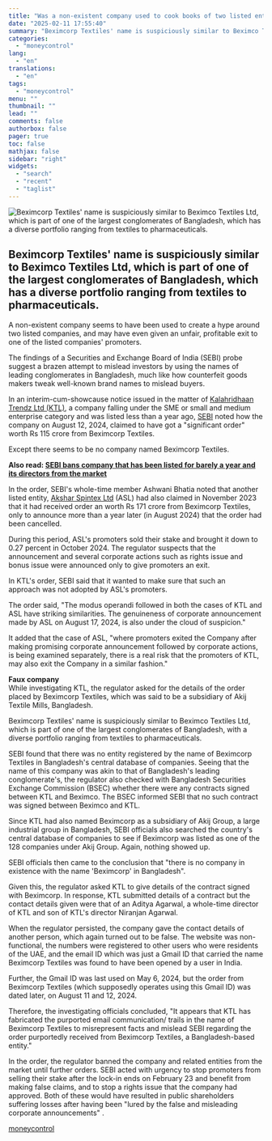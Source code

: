```yaml
---
title: "Was a non-existent company used to cook books of two listed entities, provide unfair exit for promoters of one?"
date: "2025-02-11 17:55:40"
summary: "Beximcorp Textiles' name is suspiciously similar to Beximco Textiles Ltd, which is part of one of the largest conglomerates of Bangladesh, which has a diverse portfolio ranging from textiles to pharmaceuticals. A non-existent company seems to have been used to create a hype around two listed companies, and may have..."
categories:
  - "moneycontrol"
lang:
  - "en"
translations:
  - "en"
tags:
  - "moneycontrol"
menu: ""
thumbnail: ""
lead: ""
comments: false
authorbox: false
pager: true
toc: false
mathjax: false
sidebar: "right"
widgets:
  - "search"
  - "recent"
  - "taglist"
---
```


![Beximcorp Textiles' name is suspiciously similar to Beximco Textiles Ltd, which is part of one of the largest conglomerates of Bangladesh, which has a diverse portfolio ranging from textiles to pharmaceuticals.](//stat1.moneycontrol.com/mcnews//images/grey_bg.gif "Beximcorp Textiles' name is suspiciously similar to Beximco Textiles Ltd, which is part of one of the largest conglomerates of Bangladesh, which has a diverse portfolio ranging from textiles to pharmaceuticals.")

Beximcorp Textiles' name is suspiciously similar to Beximco Textiles Ltd, which is part of one of the largest conglomerates of Bangladesh, which has a diverse portfolio ranging from textiles to pharmaceuticals.
------------------------------------------------------------------------------------------------------------------------------------------------------------------------------------------------------------------

 

A non-existent company seems to have been used to create a hype around two listed companies, and may have even given an unfair, profitable exit to one of the listed companies' promoters.

The findings of a Securities and Exchange Board of India (SEBI) probe suggest a brazen attempt to mislead investors by using the names of leading conglomerates in Bangladesh, much like how counterfeit goods makers tweak well-known brand names to mislead buyers.

In an interim-cum-showcause notice issued in the matter of [Kalahridhaan Trendz Ltd (KTL)](https://www.moneycontrol.com/india/stockpricequote/textilesapparel/kalahridhaantrendz/KTL01), a company falling under the SME or small and medium enterprise category and was listed less than a year ago, [SEBI](https://www.moneycontrol.com/news/tags/sebi.html) noted how the company on August 12, 2024, claimed to have got a "significant order" worth Rs 115 crore from Beximcorp Textiles.

Except there seems to be no company named Beximcorp Textiles.

**Also read: [SEBI bans company that has been listed for barely a year and its directors from the market](https://www.moneycontrol.com/news/business/markets/sebi-bans-company-that-has-been-listed-for-barely-a-year-and-its-directors-from-the-market-12936125.html)**

In the order, SEBI's whole-time member Ashwani Bhatia noted that another listed entity, [Akshar Spintex Ltd](https://www.moneycontrol.com/india/stockpricequote/textiles-general/aksharspintex/ASL) (ASL) had also claimed in November 2023 that it had received order an worth Rs 171 crore from Beximcorp Textiles, only to announce more than a year later (in August 2024) that the order had been cancelled.

During this period, ASL's promoters sold their stake and brought it down to 0.27 percent in October 2024. The regulator suspects that the announcement and several corporate actions such as rights issue and bonus issue were announced only to give promoters an exit.

In KTL's order, SEBI said that it wanted to make sure that such an approach was not adopted by ASL's promoters.

The order said, "The modus operandi followed in both the cases of KTL and ASL have striking similarities. The genuineness of corporate announcement made by ASL on August 17, 2024, is also under the cloud of suspicion."

It added that the case of ASL, "where promoters exited the Company after making promising corporate announcement followed by corporate actions, is being examined separately, there is a real risk that the promoters of KTL, may also exit the Company in a similar fashion."

**Faux company**  
While investigating KTL, the regulator asked for the details of the order placed by Beximcorp Textiles, which was said to be a subsidiary of Akij Textile Mills, Bangladesh.

Beximcorp Textiles' name is suspiciously similar to Beximco Textiles Ltd, which is part of one of the largest conglomerates of Bangladesh, with a diverse portfolio ranging from textiles to pharmaceuticals.

SEBI found that there was no entity registered by the name of Beximcorp Textiles in Bangladesh's central database of companies. Seeing that the name of this company was akin to that of Bangladesh's leading conglomerate's, the regulator also checked with Bangladesh Securities Exchange Commission (BSEC) whether there were any contracts signed between KTL and Beximco. The BSEC informed SEBI that no such contract was signed between Beximco and KTL.

Since KTL had also named Beximcorp as a subsidiary of Akij Group, a large industrial group in Bangladesh, SEBI officials also searched the country's central database of companies to see if Beximcorp was listed as one of the 128 companies under Akij Group. Again, nothing showed up.

SEBI officials then came to the conclusion that "there is no company in existence with the name 'Beximcorp' in Bangladesh".

Given this, the regulator asked KTL to give details of the contract signed with Beximcorp. In response, KTL submitted details of a contract but the contact details given were that of an Aditya Agarwal, a whole-time director of KTL and son of KTL's director Niranjan Agarwal.

When the regulator persisted, the company gave the contact details of another person, which again turned out to be false. The website was non-functional, the numbers were registered to other users who were residents of the UAE, and the email ID which was just a Gmail ID that carried the name Beximcorp Textiles was found to have been opened by a user in India.

Further, the Gmail ID was last used on May 6, 2024, but the order from Beximcorp Textiles (which supposedly operates using this Gmail ID) was dated later, on August 11 and 12, 2024.

Therefore, the investigating officials concluded, "It appears that KTL has fabricated the purported email communication/ trails in the name of Beximcorp Textiles to misrepresent facts and mislead SEBI regarding the order purportedly received from Beximcorp Textiles, a Bangladesh-based entity."

In the order, the regulator banned the company and related entities from the market until further orders. SEBI acted with urgency to stop promoters from selling their stake after the lock-in ends on February 23 and benefit from making false claims, and to stop a rights issue that the company had approved. Both of these would have resulted in public shareholders suffering losses after having been "lured by the false and misleading corporate announcements" .

[moneycontrol](https://www.moneycontrol.com/news/business/markets/was-a-non-existent-company-used-to-cook-books-of-two-listed-entities-provide-unfair-exit-for-promoters-of-one-12937017.html)
